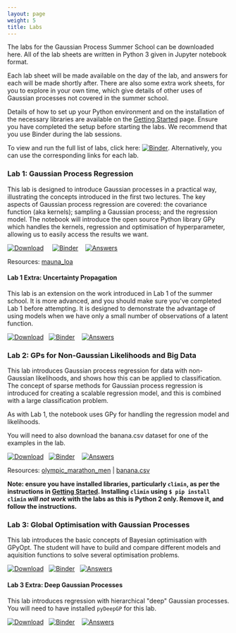 ```yaml
---
layout: page
weight: 5
title: Labs
---
```


The labs for the Gaussian Process Summer School can be downloaded here. All of the lab sheets are written in Python 3 given in Jupyter notebook format.

Each lab sheet will be made available on the day of the lab, and answers for each will be made shortly after. There are also some extra work sheets, for you to explore in your own time, which give details of other uses of Gaussian processes not covered in the summer school.

Details of how to set up your Python environment and on the installation of the necessary libraries are available on the [Getting Started](../gpss20/getting_started) page. Ensure you have completed the setup before starting the labs. We recommend that you use Binder during the lab sessions.

To view and run the full list of labs, click here: [![Binder](https://mybinder.org/badge_logo.svg)](https://mybinder.org/v2/gh/gpschool/labs/2020?filepath=2020%2F). Alternatively, you can use the corresponding links for each lab.

<!--#### Mirror Sites
If you are unable to connect to Binder due to use capacity, try one of the available mirror servers or
follow instructions for [running labs on your local machine](../gpss20/getting_started#running-labs-on-your-local-machine).-->
<!--
[![Mirror 1](https://img.shields.io/badge/mirror%201-binder-blueviolet)](https://mybinder.org/v2/gh/wilocw/labs/2020?filepath=2020%2F)&nbsp;&nbsp;&nbsp; [![Mirror 2](https://img.shields.io/badge/mirror%202-binder-blueviolet)](https://mybinder.org/v2/gh/SheffieldMLNet/labs/2020?filepath=2020%2F)
-->

### Lab 1: Gaussian Process Regression
This lab is designed to introduce Gaussian processes in a practical way, illustrating the concepts introduced in the first two lectures. The key aspects of Gaussian process regression are covered: the covariance function (aka kernels); sampling a Gaussian process; and the regression model. The notebook will introduce the open source Python library GPy which handles the kernels, regression and optimisation of hyperparameter, allowing us to easily access the results we want.

[![Download](https://img.shields.io/badge/download-lab%201-green)](https://github.com/gpschool/labs/raw/2020/2020/lab_1.ipynb) &nbsp;&nbsp;&nbsp; [![Binder](https://mybinder.org/badge_logo.svg)](https://mybinder.org/v2/gh/gpschool/labs/2020?filepath=2020%2Flab_1.ipynb)<!-- &nbsp;&nbsp;&nbsp;[![Mirror 1](https://img.shields.io/badge/mirror%201-binder-blueviolet)](https://mybinder.org/v2/gh/wilocw/labs/2020?filepath=2020%2Flab_1.ipynb)&nbsp;&nbsp;&nbsp; [![Mirror 2](https://img.shields.io/badge/mirror%202-binder-blueviolet)](https://mybinder.org/v2/gh/SheffieldMLNet/labs/2020?filepath=2020%2Flab_1.ipynb)-->&nbsp;&nbsp;&nbsp;
[![Answers](https://img.shields.io/badge/answers-nbviewer-green)](https://nbviewer.jupyter.org/github/gpschool/labs/blob/2020/2020/.answers/lab_1.ipynb)

Resources: [mauna_loa](https://github.com/gpschool/labs/raw/2020/.resources/mauna_loa)

#### Lab 1 Extra: Uncertainty Propagation
This lab is an extension on the work introduced in Lab 1 of the summer school. It is more advanced, and you should make sure you've completed Lab 1 before attempting. It is designed to demonstrate the advantage of using models when we have only a small number of observations of a latent function.

[![Download](https://img.shields.io/badge/download-lab%201%20extra-green)](https://github.com/gpschool/labs/raw/2020/2020/lab_1_extra.ipynb)&nbsp;&nbsp;&nbsp;[![Binder](https://mybinder.org/badge_logo.svg)](https://mybinder.org/v2/gh/gpschool/labs/2020?filepath=2020%2Flab_1_extra.ipynb)&nbsp;&nbsp;&nbsp;<!--[![Mirror 1](https://img.shields.io/badge/mirror%201-binder-blueviolet)](https://mybinder.org/v2/gh/wilocw/labs/2020?filepath=2020%2Flab_1_extra.ipynb)&nbsp;&nbsp;&nbsp; [![Mirror 2](https://img.shields.io/badge/mirror%202-binder-blueviolet)](https://mybinder.org/v2/gh/SheffieldMLNet/labs/2020?filepath=2020%2Flab_1_extra.ipynb)&nbsp;&nbsp;&nbsp;-->
[![Answers](https://img.shields.io/badge/answers-nbviewer-green)](https://nbviewer.jupyter.org/github/gpschool/labs/blob/2020/2020/.answers/lab_1_extra.ipynb)


### Lab 2: GPs for Non-Gaussian Likelihoods and Big Data
This lab introduces Gaussian process regression for data with non-Gaussian likelihoods, and shows how this can be applied to classification. The concept of sparse methods for Gaussian process regression is introduced for creating a scalable regression model, and this is combined with a large classification problem.

As with Lab 1, the notebook uses GPy for handling the regression model and likelihoods.

You will need to also download the banana.csv dataset for one of the examples in the lab.

[![Download](https://img.shields.io/badge/download-lab%202-green)](https://github.com/gpschool/labs/raw/2020/2020/lab_2.ipynb)&nbsp;&nbsp;&nbsp;[![Binder](https://mybinder.org/badge_logo.svg)](https://mybinder.org/v2/gh/gpschool/labs/2020?filepath=2020%2Flab_2.ipynb)&nbsp;&nbsp;&nbsp;<!--[![Mirror 1](https://img.shields.io/badge/mirror%201-binder-blueviolet)](https://mybinder.org/v2/gh/wilocw/labs/2020?filepath=2020%2Flab_2.ipynb)&nbsp;&nbsp;&nbsp; [![Mirror 2](https://img.shields.io/badge/mirror%202-binder-blueviolet)](https://mybinder.org/v2/gh/SheffieldMLNet/labs/2020?filepath=2020%2Flab_2.ipynb)&nbsp;&nbsp;&nbsp;-->
[![Answers](https://img.shields.io/badge/answers-nbviewer-green)](https://nbviewer.jupyter.org/github/gpschool/labs/blob/2020/2020/.answers/lab_2.ipynb)


Resources: [olympic_marathon_men](https://github.com/gpschool/labs/raw/2020/.resources/olympic_marathon_men) | [banana.csv](https://github.com/gpschool/labs/raw/2020/.resources/banana.csv) 

**Note: ensure you have installed libraries, particularly `climin`, as per the instructions in [Getting Started](./getting_started). Installing `climin` using `$ pip install climin` _will not work_ with the labs as this is Python 2 only. Remove it, and follow the instructions.**

### Lab 3: Global Optimisation with Gaussian Processes
This lab introduces the basic concepts of Bayesian optimisation with GPyOpt. The student will have to build and compare different models and aquisition functions to solve several optimisation problems.


[![Download](https://img.shields.io/badge/download-lab%203-green)](https://github.com/gpschool/labs/raw/2020/2020/lab_3.ipynb)&nbsp;&nbsp;&nbsp;[![Binder](https://mybinder.org/badge_logo.svg)](https://mybinder.org/v2/gh/gpschool/labs/2020?filepath=2020%2Flab_3.ipynb)&nbsp;&nbsp;&nbsp;<!--[![Mirror 1](https://img.shields.io/badge/mirror%201-binder-blueviolet)](https://mybinder.org/v2/gh/wilocw/labs/2020?filepath=2020%2Flab_3.ipynb)&nbsp;&nbsp;&nbsp; [![Mirror 2](https://img.shields.io/badge/mirror%202-binder-blueviolet)](https://mybinder.org/v2/gh/SheffieldMLNet/labs/2020?filepath=2020%2Flab_3.ipynb)&nbsp;&nbsp;&nbsp; -->[![Answers](https://img.shields.io/badge/answers-nbviewer-green)](https://nbviewer.jupyter.org/github/gpschool/labs/blob/2020/2020/.answers/lab_3.ipynb)

#### Lab 3 Extra: Deep Gaussian Processes

This lab introduces regression with hierarchical "deep" Gaussian processes. You will need to have installed `pyDeepGP` for this lab.


[![Download](https://img.shields.io/badge/download-lab%202%20extra-green)](https://github.com/gpschool/labs/raw/2020/2020/lab_3_extra.ipynb)&nbsp;&nbsp;&nbsp;[![Binder](https://mybinder.org/badge_logo.svg)](https://mybinder.org/v2/gh/gpschool/labs/2020?filepath=2020%2Flab_3_extra.ipynb)&nbsp;&nbsp;&nbsp;<!--[![Mirror 1](https://img.shields.io/badge/mirror%201-binder-blueviolet)](https://mybinder.org/v2/gh/wilocw/labs/2020?filepath=2020%2Flab_3_extra.ipynb)&nbsp;&nbsp;&nbsp; [![Mirror 2](https://img.shields.io/badge/mirror%202-binder-blueviolet)](https://mybinder.org/v2/gh/SheffieldMLNet/labs/2020?filepath=2020%2Flab_3_extra.ipynb)&nbsp;&nbsp;&nbsp;--> [![Answers](https://img.shields.io/badge/answers-nbviewer-green)](https://nbviewer.jupyter.org/github/wilocw/labs/blob/2020/2020/.answers/lab_3_extra.ipynb)


